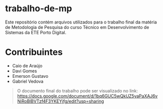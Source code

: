 # trabalho-de-mp

Este repositório contém arquivos utilizados para o trabalho final da matéria de Metodologia de Pesquisa do curso Técnico em Desenvolvimento de Sistemas da ETE Porto Digital.

# Contribuintes

<ul>
  <li>Caio de Araújo</li>
  <li>Davi Gomes</li>
  <li>Emerson Gustavo</li>
  <li>Gabriel Vedova</li>
</ul>

> O documento final do trabalho pode ser visualizado no link: https://docs.google.com/document/d/1bq6GUC5wQkUZ5yaPaXAJ6vNiRoBlBVTzf4F3YKEYjfg/edit?usp=sharing
